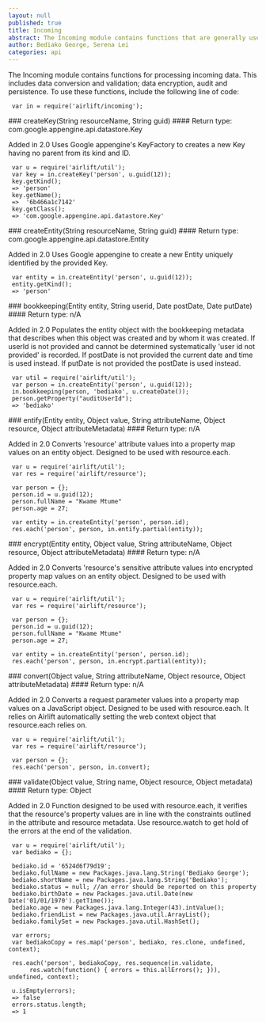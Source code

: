```yaml
---
layout: null
published: true
title: Incoming
abstract: The Incoming module contains functions that are generally used when processing incoming data such as during a post, put, or a delete.
author: Bediako George, Serena Lei
categories: api
---
```


The Incoming module contains functions for processing incoming data. This includes data conversion and validation; data encryption, audit and persistence. To use these functions, include the following line of code:


     var in = require('airlift/incoming');


<p id="Incoming_createKey"></p>
### createKey(String resourceName, String guid)
#### Return type: com.google.appengine.api.datastore.Key

<p> <label class="new">Added in 2.0</label>
Uses Google appengine's KeyFactory to creates a new Key having no parent from its kind and ID.
</p>


     var u = require('airlift/util');
     var key = in.createKey('person', u.guid(12));
     key.getKind();
     => 'person'
     key.getName();
     =>  '6b466a1c7142'
     key.getClass();
     => 'com.google.appengine.api.datastore.Key'


<p id="Incoming_createEntity"></p>
### createEntity(String resourceName, String guid)
#### Return type: com.google.appengine.api.datastore.Entity

<p> <label class="new">Added in 2.0</label>
Uses Google appengine to create a new Entity uniquely identified by the provided Key.
</p>


     var entity = in.createEntity('person', u.guid(12));
     entity.getKind();
     => 'person'


<p id="Incoming_bookkeeping"></p>
### bookkeeping(Entity entity, String userid, Date postDate, Date putDate)
#### Return type: n/A

<p> <label class="new">Added in 2.0</label>
Populates the entity object with the bookkeeping metadata that describes when this object was created and by whom it was created.  If userId is not provided and cannot be determined systematically 'user id not provided' is recorded.  If postDate is not provided the current date and time is used instead.  If putDate is not provided the postDate is used instead.
</p>


     var util = require('airlift/util');
     var person = in.createEntity('person', u.guid(12));
     in.bookkeeping(person, 'bediako', u.createDate());
     person.getProperty("auditUserId");
     => 'bediako'


<p id="Incoming_entify"></p>
### entify(Entity entity, Object value, String attributeName, Object resource, Object attributeMetadata)
#### Return type: n/A

<p> <label class="new">Added in 2.0</label>
Converts 'resource' attribute values into a property map values on an entity object. Designed to be used with resource.each.
</p>


     var u = require('airlift/util');
     var res = require('airlift/resource');

     var person = {};
     person.id = u.guid(12);
     person.fullName = "Kwame Mtume"
     person.age = 27;

     var entity = in.createEntity('person', person.id);
     res.each('person', person, in.entify.partial(entity));


<p id="Incoming_encrypt"></p>
### encrypt(Entity entity, Object value, String attributeName, Object resource, Object attributeMetadata)
#### Return type: n/A

<p> <label class="new">Added in 2.0</label>
Converts 'resource's sensitive attribute values into encrypted property map values on an entity object. Designed to be used with resource.each.
</p>


     var u = require('airlift/util');
     var res = require('airlift/resource');
	
     var person = {};
     person.id = u.guid(12);
     person.fullName = "Kwame Mtume"
     person.age = 27;
    
     var entity = in.createEntity('person', person.id);
     res.each('person', person, in.encrypt.partial(entity));


<p id="Incoming_convert"></p>
### convert(Object value, String attributeName, Object resource, Object attributeMetadata)
#### Return type: n/A

<p> <label class="new">Added in 2.0</label>
Converts a request parameter values into a property map values on a JavaScript object. Designed to be used with resource.each. It relies on Airlift automatically setting the web context object that resource.each relies on. 
</p>


     var u = require('airlift/util');
     var res = require('airlift/resource');

     var person = {};
     res.each('person', person, in.convert);


<p id="Incoming_validate"></p>
### validate(Object value, String name, Object resource, Object metadata)
#### Return type: Object

<p> <label class="new">Added in 2.0</label>
Function designed to be used with resource.each, it verifies that the resource's property values are in line with the constraints outlined in the attribute and resource metadata. Use resource.watch to get hold of the errors at the end of the validation.
</p>


     var u = require('airlift/util');
     var bediako = {};

     bediako.id = '6524d6f79d19';
     bediako.fullName = new Packages.java.lang.String('Bediako George');
     bediako.shortName = new Packages.java.lang.String('Bediako');
     bediako.status = null; //an error should be reported on this property
     bediako.birthDate = new Packages.java.util.Date(new Date('01/01/1970').getTime());
     bediako.age = new Packages.java.lang.Integer(43).intValue();
     bediako.friendList = new Packages.java.util.ArrayList();
     bediako.familySet = new Packages.java.util.HashSet();

     var errors;
     var bediakoCopy = res.map('person', bediako, res.clone, undefined, context);
	
     res.each('person', bediakoCopy, res.sequence(in.validate,
          res.watch(function() { errors = this.allErrors(); })), undefined, context);

     u.isEmpty(errors);
     => false
     errors.status.length;
     => 1